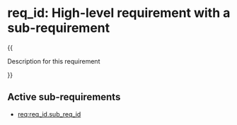 # req_id: High-level requirement with a sub-requirement

{{

Description for this requirement

}}

## Active sub-requirements

- [req:req_id.sub_req_id](5-REQ-req_id.sub_req_id)
